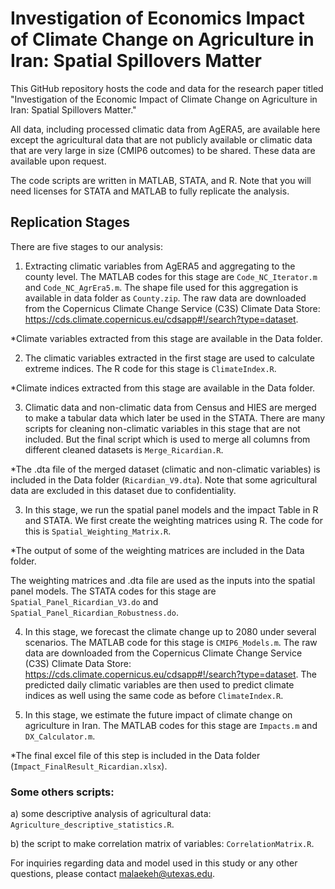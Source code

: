 # Investigation of Economics Impact of Climate Change on Agriculture in Iran: Spatial Spillovers Matter

This GitHub repository hosts the code and data for the research paper titled "Investigation of the Economic Impact of Climate Change on Agriculture in Iran: Spatial Spillovers Matter."

All data, including processed climatic data from AgERA5, are available here except the agricultural data that are not publicly available or climatic data that are very large in size (CMIP6 outcomes) to be shared. These data are available upon request. 

The code scripts are written in MATLAB, STATA, and R. Note that you will need licenses for STATA and MATLAB to fully replicate the analysis. 


## Replication Stages 

There are five stages to our analysis:

1. Extracting climatic variables from AgERA5 and aggregating to the county level. The MATLAB codes for this stage are `Code_NC_Iterator.m` and `Code_NC_AgrEra5.m`. The shape file used for this aggregation is available in data folder as `County.zip`. The raw data are downloaded from the Copernicus Climate Change Service (C3S) Climate Data Store: https://cds.climate.copernicus.eu/cdsapp#!/search?type=dataset. 

*Climate variables extracted from this stage are available in the Data folder. 

2.  The climatic variables extracted in the first stage are used to calculate extreme indices. The R code for this stage is `ClimateIndex.R`. 

*Climate indices extracted from this stage are available in the Data folder.

3. Climatic data and non-climatic data from Census and HIES are merged to make a tabular data which later be used in the STATA. There are many scripts for cleaning non-climatic variables in this stage that are not included. But the final script which is used to merge all columns from different cleaned datasets is `Merge_Ricardian.R`.

*The .dta file of the merged dataset (climatic and non-climatic variables) is included in the Data folder (`Ricardian_V9.dta`). Note that some agricultural data are excluded in this dataset due to confidentiality.

3. In this stage, we run the spatial panel models and the impact Table in R and STATA. We first create the weighting matrices using R. The code for this is `Spatial_Weighting_Matrix.R`. 

*The output of some of the weighting matrices are included in the Data folder. 

The weighting matrices and .dta file are used as the inputs into the spatial panel models. The STATA codes for this stage are `Spatial_Panel_Ricardian_V3.do` and `Spatial_Panel_Ricardian_Robustness.do`.

4. In this stage, we forecast the climate change up to 2080 under several scenarios. The MATLAB code for this stage is `CMIP6_Models.m`. The raw data are downloaded from the Copernicus Climate Change Service (C3S) Climate Data Store: https://cds.climate.copernicus.eu/cdsapp#!/search?type=dataset. The predicted daily climatic variables are then used to predict climate indices as well using the same code as before `ClimateIndex.R`.

5. In this stage, we estimate the future impact of climate change on agriculture in Iran. The MATLAB codes for this stage are `Impacts.m` and `DX_Calculator.m`. 

*The final excel file of this step is included in the Data folder (`Impact_FinalResult_Ricardian.xlsx`).

### Some others scripts:

a) some descriptive analysis of agricultural data: `Agriculture_descriptive_statistics.R`.

b) the script to make correlation matrix of variables: `CorrelationMatrix.R`.

For inquiries regarding data and model used in this study or any other questions, please contact malaekeh@utexas.edu. 
